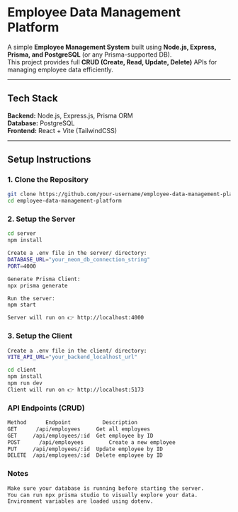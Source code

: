 # Employee Data Management Platform

A simple **Employee Management System** built using **Node.js, Express, Prisma, and PostgreSQL** (or any Prisma-supported DB).  
This project provides full **CRUD (Create, Read, Update, Delete)** APIs for managing employee data efficiently.

---

## Tech Stack

**Backend:** Node.js, Express.js, Prisma ORM  
**Database:** PostgreSQL  
**Frontend:** React + Vite (TailwindCSS)  

---

## Setup Instructions

### 1. Clone the Repository
```bash
git clone https://github.com/your-username/employee-data-management-platform.git
cd employee-data-management-platform
```

### 2. Setup the Server
```bash
cd server
npm install

Create a .env file in the server/ directory:
DATABASE_URL="your_neon_db_connection_string"
PORT=4000

Generate Prisma Client:
npx prisma generate

Run the server:
npm start

Server will run on 👉 http://localhost:4000
```

### 3. Setup the Client
```bash
Create a .env file in the client/ directory:
VITE_API_URL="your_backend_localhost_url"

cd client
npm install
npm run dev
Client will run on 👉 http://localhost:5173
```

### API Endpoints (CRUD)
```bash
Method	    Endpoint	      Description
GET	     /api/employees	    Get all employees
GET	    /api/employees/:id	Get employee by ID
POST	  /api/employees	    Create a new employee
PUT	    /api/employees/:id	Update employee by ID
DELETE	/api/employees/:id	Delete employee by ID
```

### Notes
```bash
Make sure your database is running before starting the server.
You can run npx prisma studio to visually explore your data.
Environment variables are loaded using dotenv.
```

